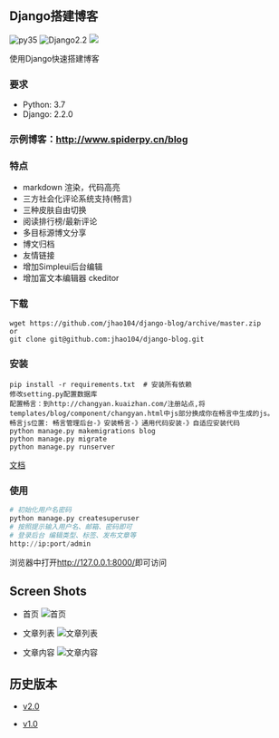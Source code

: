 ## Django搭建博客
![py35](https://img.shields.io/badge/Python-3.5-red.svg) 
![Django2.2](https://img.shields.io/badge/Django-2.2.0-green.svg)
[![](https://img.shields.io/badge/Powered%20by-@j_hao104-blue.svg)](http://www.spiderpy.cn/blog/)

使用Django快速搭建博客
### 要求
* Python: 3.7
* Django: 2.2.0

### 示例博客：<http://www.spiderpy.cn/blog>

### 特点

* markdown 渲染，代码高亮
* 三方社会化评论系统支持(畅言)
* 三种皮肤自由切换
* 阅读排行榜/最新评论
* 多目标源博文分享
* 博文归档
* 友情链接
* 增加Simpleui后台编辑
* 增加富文本编辑器 ckeditor

### 下载
```
wget https://github.com/jhao104/django-blog/archive/master.zip
or
git clone git@github.com:jhao104/django-blog.git
```

### 安装
```
pip install -r requirements.txt  # 安装所有依赖
修改setting.py配置数据库
配置畅言：到http://changyan.kuaizhan.com/注册站点,将templates/blog/component/changyan.html中js部分换成你在畅言中生成的js。
畅言js位置: 畅言管理后台-》安装畅言-》通用代码安装-》自适应安装代码
python manage.py makemigrations blog
python manage.py migrate
python manage.py runserver
```
[文档](docs/install.md)

### 使用

```python
# 初始化用户名密码
python manage.py createsuperuser
# 按照提示输入用户名、邮箱、密码即可
# 登录后台 编辑类型、标签、发布文章等
http://ip:port/admin

```

浏览器中打开<http://127.0.0.1:8000/>即可访问

## Screen Shots

* 首页
![首页](docs/image/image1.png)

* 文章列表
![文章列表](docs/image/image2.png)

* 文章内容
![文章内容](docs/image/image3.png)

## 历史版本

* [v2.0](https://github.com/jhao104/django-blog/tree/v2.0)

* [v1.0](https://github.com/jhao104/django-blog/tree/v1.0)
